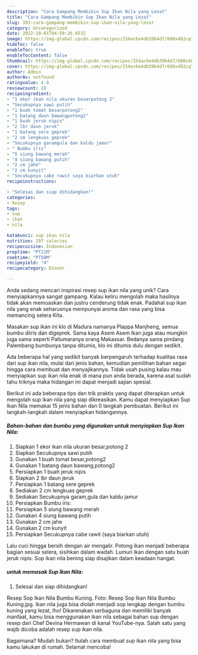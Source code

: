```yaml
---
description: "Cara Gampang Membikin Sup Ikan Nila yang Lezat"
title: "Cara Gampang Membikin Sup Ikan Nila yang Lezat"
slug: 393-cara-gampang-membikin-sup-ikan-nila-yang-lezat
category: Uncategorized
date: 2022-10-01T04:59:26.653Z
image: https://img-global.cpcdn.com/recipes/254ac6e4db39b4d7/680x482cq70/sup-ikan-nila-foto-resep-utama.jpg
hideToc: false
enableToc: true
enableTocContent: false
thumbnail: https://img-global.cpcdn.com/recipes/254ac6e4db39b4d7/680x482cq70/sup-ikan-nila-foto-resep-utama.jpg
cover: https://img-global.cpcdn.com/recipes/254ac6e4db39b4d7/680x482cq70/sup-ikan-nila-foto-resep-utama.jpg
author: Admin
authorAv: notfound
ratingvalue: 4.9
reviewcount: 18
recipeingredient:
- "1 ekor ikan nila ukuran besarpotong 2"
- "Secukupnya sawi putih"
- "1 buah tomat besarpotong2"
- "1 batang daun bawangpotong2"
- "1 buah jeruk nipis"
- "2 lbr daun jeruk"
- "1 batang sere geprek"
- "2 cm lengkuas geprek"
- "Secukupnya garamgula dan kaldu jamur"
- " Bumbu iris"
- "5 siung bawang merah"
- "4 siung bawang putih"
- "2 cm jahe"
- "2 cm kunyit"
- "Secukupnya cabe rawit saya biarkan utuh"
recipeinstructions:

- "Selesai dan siap dihidangkan!"
categories:
- Resep
tags:
- sup
- ikan
- nila

katakunci: sup ikan nila 
nutrition: 197 calories
recipecuisine: Indonesian
preptime: "PT21M"
cooktime: "PT50M"
recipeyield: "4"
recipecategory: Dinner

---
```





Anda sedang mencari inspirasi resep sup ikan nila yang unik? Cara menyiapkannya sangat gampang. Kalau keliru mengolah maka hasilnya tidak akan memuaskan dan justru cenderung tidak enak. Padahal sup ikan nila yang enak seharusnya mempunyai aroma dan rasa yang bisa memancing selera Kita.





Masakan sup ikan ini klo di Madura namanya Plappa Manjheng, semua bumbu diiris dan digeprek. Sama kaya Asem Asem Ikan juga atau mungkin juga sama seperti Pallumaranya orang Makassar. Bedanya sama pindang Palembang bumbunya tanpa ditumis, klo ini ditumis dulu dengan sedikit.

Ada beberapa hal yang sedikit banyak berpengaruh terhadap kualitas rasa dari sup ikan nila, mulai dari jenis bahan, kemudian pemilihan bahan segar hingga cara membuat dan menyajikannya. Tidak usah pusing kalau mau menyiapkan sup ikan nila enak di mana pun anda berada, karena asal sudah tahu triknya maka hidangan ini dapat menjadi sajian spesial.






Berikut ini ada beberapa tips dan trik praktis yang dapat diterapkan untuk mengolah sup ikan nila yang siap dikreasikan. Kamu dapat menyiapkan Sup Ikan Nila memakai 15 jenis bahan dan 0 langkah pembuatan. Berikut ini langkah-langkah dalam menyiapkan hidangannya.

<!--inarticleads1-->

##### Bahan-bahan dan bumbu yang digunakan untuk menyiapkan Sup Ikan Nila:

1. Siapkan 1 ekor ikan nila ukuran besar,potong 2
1. Siapkan Secukupnya sawi putih
1. Gunakan 1 buah tomat besar,potong2
1. Gunakan 1 batang daun bawang,potong2
1. Persiapkan 1 buah jeruk nipis
1. Siapkan 2 lbr daun jeruk
1. Persiapkan 1 batang sere geprek
1. Sediakan 2 cm lengkuas geprek
1. Sediakan Secukupnya garam,gula dan kaldu jamur
1. Persiapkan  Bumbu iris:
1. Persiapkan 5 siung bawang merah
1. Gunakan 4 siung bawang putih
1. Gunakan 2 cm jahe
1. Gunakan 2 cm kunyit
1. Persiapkan Secukupnya cabe rawit (saya biarkan utuh)


Lalu cuci hingga bersih dengan air mengalir. Potong ikan menjadi beberapa bagian sesuai selera, sisihkan dalam wadah. Lumuri ikan dengan satu buah jeruk nipis. Sop ikan nila bening siap disajikan dalam keadaan hangat. 

<!--inarticleads2-->

#####  untuk memasak Sup Ikan Nila:


1. Selesai dan siap dihidangkan!

Resep Sop Ikan Nila Bumbu Kuning. Foto: Resep Sop Ikan Nila Bumbu Kuning.jpg. Ikan nila juga bisa diolah menjadi sop lengkap dengan bumbu kuning yang lezat, lho! Dikarenakan serbaguna dan memiliki banyak manfaat, kamu bisa menggunakan ikan nila sebagai bahan sup dengan resep dari Chef Devina Hermawan di kanal YouTube-nya. Salah satu yang wajib dicoba adalah resep sup ikan nila. 

Bagaimana? Mudah bukan? Itulah cara membuat sup ikan nila yang bisa kamu lakukan di rumah. Selamat mencoba!
